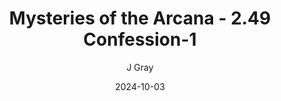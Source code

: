 ---
title: 'Mysteries of the Arcana - 2.49 Confession-1'
alt: 'Mysteries of the Arcana'
date: '2024-10-03'
author: 'J Gray'
artist: 'Keira'
---